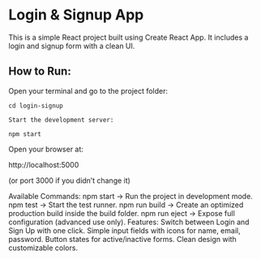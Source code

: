 # Login & Signup App

This is a simple React project built using Create React App.
It includes a login and signup form with a clean UI.

## How to Run:

Open your terminal and go to the project folder:
```
cd login-signup

Start the development server:

npm start
```
Open your browser at:

http://localhost:5000

(or port 3000 if you didn’t change it)

Available Commands:
npm start → Run the project in development mode.
npm test → Start the test runner.
npm run build → Create an optimized production build inside the build folder.
npm run eject → Expose full configuration (advanced use only).
Features:
Switch between Login and Sign Up with one click.
Simple input fields with icons for name, email, password.
Button states for active/inactive forms.
Clean design with customizable colors.
